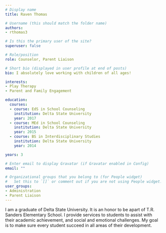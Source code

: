 ```yaml
---
# Display name
title: Raven Thomas

# Username (this should match the folder name)
authors:
- rthomas3

# Is this the primary user of the site?
superuser: false

# Role/position
role: Counselor, Parent Liaison

# Short bio (displayed in user profile at end of posts)
bio: I absolutely love working with children of all ages!

interests:
- Play Therapy
- Parent and Family Engagement

education:
  courses:
  - course: EdS in School Counseling
    institution: Delta State University
    year: 2017
  - course: MEd in School Counseling
    institution: Delta State University
    year: 2015
  - course: BS in Interdisciplinary Studies
    institution: Delta State University
    year: 2014

years: 3

# Enter email to display Gravatar (if Gravatar enabled in Config)
email: ""

# Organizational groups that you belong to (for People widget)
#   Set this to `[]` or comment out if you are not using People widget.
user_groups:
- Administration
- Parent Liaison
---
```


I am a graduate of Delta State University. It is an honor to be apart of T.R. Sanders Elementary School. I provide services to students to assist with their academic achievement, and social and emotional challenges. My goal is to make sure every student succeed in all areas of their development.
